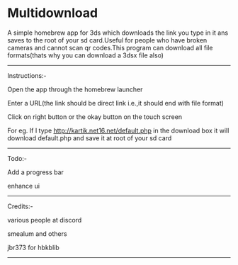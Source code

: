 # Multidownload

A simple homebrew app for 3ds which downloads the link you type in it ans saves to the root of your sd card.Useful for people who have broken cameras and cannot scan qr codes.This program can download all file formats(thats why you can download a 3dsx file also)

-----------------------

Instructions:-

Open the app through the homebrew launcher

Enter a URL(the link should be direct link i.e.,it should end with file format)

Click on right button or the okay button on the touch screen

For eg. If I type http://kartik.net16.net/default.php in the download box it will download default.php and save it at root of your sd card

-----------------------

Todo:-

Add a progress bar

enhance ui

-----------------------

Credits:-

various people at discord

smealum and others

jbr373 for hbkblib

------------------------
